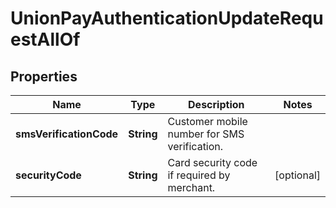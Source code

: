 

# UnionPayAuthenticationUpdateRequestAllOf

## Properties

Name | Type | Description | Notes
------------ | ------------- | ------------- | -------------
**smsVerificationCode** | **String** | Customer mobile number for SMS verification. | 
**securityCode** | **String** | Card security code if required by merchant. |  [optional]



